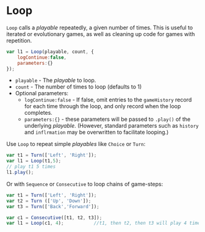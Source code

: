 # Loop

`Loop` calls a *playable* repeatedly, a given number of times. This is useful to iterated or evolutionary games, as well as cleaning up code for games with repetition.
```javascript
var l1 = Loop(playable, count, {    
    logContinue:false,
    parameters:{}
});
```
- `playable` - The *playable* to loop.
- `count` - The number of times to loop (defaults to 1)
- Optional parameters:
  * `logContinue:false` - If false, omit entries to the `gameHistory` record for each time through the loop, and only record when the loop completes.
  * `parameters:{}` - these parameters will be passed to `.play()` of the underlying _playable_. (However, standard parameters such as `history` and `inflrmation` may be overwritten to facilitate looping.) 
  
Use `Loop` to repeat simple *playables* like `Choice` or `Turn`:
```javascript
var t1 = Turn(['Left', 'Right']);
var l1 = Loop(t1,5);
// play t1 5 times
l1.play();
```
Or with `Sequence` or `Consecutive` to loop chains of game-steps:
```javascript
var t1 = Turn(['Left', 'Right']);
var t2 = Turn (['Up', 'Down']);
var t3 = Turn(['Back','Forward']);

var c1 = Consecutive([t1, t2, t3]);
var l1 = Loop(c1, 4);           //t1, then t2, then t3 will play 4 times.
```
